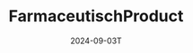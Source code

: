 ---
layout: zib
parent: Mappings
title: FarmaceutischProduct
version: 0.1
zib: FarmaceutischProduct-v2.2.1(2023NL)
openEHR:
    templates:
        - FarmaceutischProduct-v2.2.1(2023NL)
        - ProductSpecificatie_FarmaceutischProduct-v2.2.1(2023NL)
    archetypes:
        - openEHR-EHR-CLUSTER.medication.v2
status:
    mapping: 
    template: 
    vertaling: 
    codelijst: 
    globaal: 
date: 2024-09-03T
authors:
    - DataHub
categories: []
tags: []
---